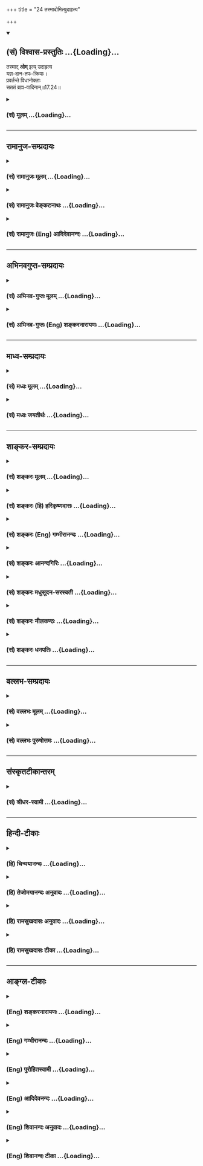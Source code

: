 +++
title = "24 तस्मादोमित्युदाहृत्य"

+++
<div class="js_include" newlevelforh1="2" title="(सं) विश्वास-प्रस्तुतिः" unfilled url="/mahAbhAratam/vyAsaH/shlokashaH/06-bhIShma-parva/03-bhagavad-gItA-parva/saMskRtam/vishvAsa-prastutiH/17_shraddhA-traya-vibhA/24_tasmAdomityudAhRt.md">
<details open><summary><h2>(सं) विश्वास-प्रस्तुतिः ...{Loading}...</h2></summary>

तस्माद् **ओम्** इत्य् उदाहृत्य  
यज्ञ-दान-तपः-क्रियाः।  
प्रवर्तन्ते विधानोक्ताः  
सततं ब्रह्म-वादिनाम्॥17.24॥
</details>
</div>
<div class="js_include collapsed" newlevelforh1="3" title="(सं) मूलम्" unfilled url="/mahAbhAratam/vyAsaH/shlokashaH/06-bhIShma-parva/03-bhagavad-gItA-parva/saMskRtam/mUlam/17_shraddhA-traya-vibhA/24_tasmAdomityudAhRt.md">
<details><summary><h3>(सं) मूलम् ...{Loading}...</h3></summary>

तस्मादोमित्युदाहृत्य यज्ञदानतपःक्रियाः।  
प्रवर्तन्ते विधानोक्ताः सततं ब्रह्मवादिनाम्।।17.24।।
</details>
</div>


_________________
## रामानुज-सम्प्रदायः
<div class="js_include collapsed" newlevelforh1="3" title="(सं) रामानुजः मूलम्" unfilled url="/mahAbhAratam/vyAsaH/shlokashaH/06-bhIShma-parva/03-bhagavad-gItA-parva/saMskRtam/rAmAnujaH/mUlam/17_shraddhA-traya-vibhA/24_tasmAdomityudAhRt.md">
<details><summary><h3>(सं) रामानुजः मूलम् ...{Loading}...</h3></summary>

।।17.24।।**तस्माद् ब्रह्मवादिनां** वेदवादिनां त्रैवर्णिकानां
**यज्ञदानतपःक्रियाः विधानोक्ताः** वेदविधानोक्ताः आदौ **ओम् इति उदाहृत्य
सततं** सर्वदा **प्रवर्तन्ते।** वेदाः चओम् इति उदाहृत्य आरभ्यन्ते। एवं
वेदानां वैदिकानां च यज्ञादीनां कर्मणाम् इति शब्दान्वयो वर्णितः। ओम्
इतिशब्दान्वितवेदधारणात् तदन्वितयज्ञादिकर्मकरणात् च
ब्राह्मणशब्दनिर्दिष्टानां त्रैवर्णिकानाम् अपिओम् इति शब्दान्वयो
वर्णितः। अथ एतेषांतत् इतिशब्दान्वयप्रकारम् आह --

</details>
</div>
<div class="js_include collapsed" newlevelforh1="3" title="(सं) रामानुजः वेङ्कटनाथः" unfilled url="/mahAbhAratam/vyAsaH/shlokashaH/06-bhIShma-parva/03-bhagavad-gItA-parva/saMskRtam/rAmAnujaH/venkaTanAthaH/17_shraddhA-traya-vibhA/24_tasmAdomityudAhRt.md">
<details><summary><h3>(सं) रामानुजः वेङ्कटनाथः ...{Loading}...</h3></summary>

\[17.24\] इति ह्यनन्तरमुच्यते। तेनैव प्रणवान्वयप्रकारोऽपि सूचित
इत्यभिप्रायेणाऽऽह -- वेदान्वयिनस्त्रैवर्णिका इति। विहिताः इत्यस्य
कर्त्रपेक्षायांचातुर्वर्ण्यं मया सृष्टम् \[4।13\]
इत्यादिपरामर्शेनाऽऽहपुरा मयैव निर्मिता इति। वेदानां विहितत्वं यथापूर्वं
प्रवर्तितत्वं; यो वै वेदांश्च प्रहिणोति तस्मै \[श्वे.उ.6।18\]अनादिनिधना
ह्येषा वागुत्सृष्टा \[म.भा.12।232।24कू.पु.पू.2।30\]
इत्यादिश्रुतिस्मृतिभिस्तन्नित्यत्वसिद्धेः।  
  
।।17.24।। तस्मात् इत्यादीनां चतुर्णां श्लोकानां प्रकृतप्रपञ्चनरूपतामाह --
त्रयाणामिति। ब्राह्मणवेदयज्ञानामित्यर्थः। यज्ञशब्दोऽत्र
तपोदानादीनामुपलक्षकः; यज्ञतपःक्रिया इत्यादि ह्यनन्तरमुच्यते।
अनुष्ठानस्वरूपानुप्रवेशात्तत्रापि प्राथम्याच्चात्रापि
प्रथममोङ्कारस्योक्तिरित्यभिप्रायेणाऽऽहप्रथममिति। तस्मादिति --
सर्वस्रष्ट्रा मया तदैव तदन्वितत्वेन विहितत्वादित्यर्थः।
करणव्युत्त्पत्त्या विधानमिह वैदिकं विधायकवाक्यमित्याहवेदविधानोक्ता इति।
यज्ञदानादीनामोङ्कारपूर्वकत्वं तत्तद्विधायकैः सिद्धमित्यभिप्रायेणाऽऽह --
आदाविति। ओमित्युदाहरणं चात्र श्रुतवेदान्तानां
सर्वान्तरपरब्रह्मानुसन्धानेन तत्समाराधनबुद्ध्याऽनुसन्धाय। स्मरति च
भगवाञ्छौनकःहरिमेव स्मरेन्नित्यं कर्मपूर्वापरेषु च \[वि.ध.\] इति
अश्रुतवेदान्तानामपि तद्वाचकशब्दाभिधानान्मङ्गलादिलाभोऽर्थसिद्धः। एवं च
प्रणवस्य वैदिकसमस्तान्वयसिद्धिः। यद्यपि वसन्ते वसन्ते ज्योतिषा यजेत शरदि
वाजपेयेन यजेत इत्यादिभिः कालविशेषनियताः क्रिया विधीयन्ते तथापि सर्वासां
क्रियाणां प्रणवपूर्वकत्वे तु न कालविशेषनियम इति
सततशब्दतात्पर्यमित्यभिप्रायेणाऽऽहसर्वदेति। स्वर्गसाधनत्वेनानुष्ठाने
अपवर्गसाधनत्वेनानुष्ठाने च प्रणवान्वयः साधारण इति भावः। अत्र श्लोके
वेदानामनुपादानेऽपि पूर्वश्लोकेब्राह्मणास्तेन वेदाश्च \[17।23\]
इत्युक्तत्वात् यद्वेदादौ स्वरः प्रोक्तो वेदान्ते च प्रतिष्ठितः। तस्य
प्रकृतिलीनस्य यः परः स महेश्वरः \[तै.ना.6।10।24\]ब्रह्मणः प्रणवं
कुर्यादादावन्ते च सर्वदा। स्रवत्यनोंकृतं पूर्वम् \[मनुः2।74\]
इत्याद्यनुसारेणाऽऽह -- वेदाश्चेति। विधानोक्ताः इत्यनेन ब्रह्मवाचिशब्देन च
वेदानामप्यत्र श्लोके प्रणवान्वयः सूचित इत्यभिप्रायेणाऽऽह -- एवमिति।
ओमित्युदाहरणकर्तृत्वव्यपदेशेन तदन्वितब्रह्मवादित्वव्यपदेशेन च
ब्राह्मणानामप्योमितिशब्देनान्वयः प्रदर्शित एवेत्याह --
ओमितिशब्दान्वितवेदधारणादिति।  
  

</details>
</div>
<div class="js_include collapsed" newlevelforh1="3" title="(सं) रामानुजः (Eng) आदिदेवानन्दः" unfilled url="/mahAbhAratam/vyAsaH/shlokashaH/06-bhIShma-parva/03-bhagavad-gItA-parva/saMskRtam/rAmAnujaH/english/AdidevAnandaH/17_shraddhA-traya-vibhA/24_tasmAdomityudAhRt.md">
<details><summary><h3>(सं) रामानुजः (Eng) आदिदेवानन्दः ...{Loading}...</h3></summary>

17.24 After pronouncing Om, the Vedas are recited. Thus the connection of the syllable Om with the Vedas and the rituals enjoined in the Vedas such as sacrifices has been described. As the Vedas are connected with the word Om, all belonging to the three stations of life who memorise the Vedas and perform the rituals inculcated in them, are included in the expression, 'expounders of the Vedas.' Now, He describes the manner by which the word Tat is connected with them:

</details>
</div>


_________________
## अभिनवगुप्त-सम्प्रदायः
<div class="js_include collapsed" newlevelforh1="3" title="(सं) अभिनव-गुप्तः मूलम्" unfilled url="/mahAbhAratam/vyAsaH/shlokashaH/06-bhIShma-parva/03-bhagavad-gItA-parva/saMskRtam/abhinava-guptaH/mUlam/17_shraddhA-traya-vibhA/24_tasmAdomityudAhRt.md">
<details><summary><h3>(सं) अभिनव-गुप्तः मूलम् ...{Loading}...</h3></summary>

।।17.23 -- 17.27।। इदानीं ये गुणत्रितयसंकटोत्तीर्णधियः ते क्रियां
कथमाचरन्ति इति तादृक़्प्रकार उच्यते -- ओमित्यादि अभिधीयते इत्यन्तम्। ओं
तत् सत् इत्येभिस्त्रिभिः शब्दैर्ब्रह्मणो निर्देशः; संमुखीकरणम्। तत्र ओम्
इत्यनेन शास्त्रार्थोऽयमादेहसंबन्धमूरीकार्य इति सूच्यते। तत् इति
सर्वनामपदेन सामान्यमात्राभिधायिना विशेषपरामर्शमात्रासमर्थेन फलानभिसंधानं
ब्रह्मण्युच्यते अभिसंधानस्य विशेषपरिग्रहमन्तरेण अभावात्
सकलविशेषानुग्राहित्वेऽपि सकलफलसंधाने सर्वकर्तृतायामपि
विशिष्टफलायोगात्। सत् इत्यमुया श्रुत्या प्रशंसा अभिधीयते। क्रियमाणमपि इदं
यज्ञादिकं दुष्टम् इति बुद्ध्या क्रियमाणं तामसतामेति। विशिष्टफलाभिसंधानेन
च क्रियमाणं न च सत्; बन्धाधायकमेवेति। तस्मात् कर्तव्यमिदम् इति मन्वानाः
\[ फलविशेषमनभिसंदधानाः \] यज्ञादि कुर्वाणा अपि न बध्यन्ते।
अनेनैवाभिप्रायेण आदिपर्वण्युक्तम् -- तपो न कल्कोऽध्ययनं न कल्कः  
  
स्वाभाविको वेदविधिर्न कल्कः।  
  
प्रसह्य वित्ताहरणं न कल्क  
  
स्तान्येव भावोपहतानि कल्कः।।  
  
+++(M; Adi; Ch; 1; verse 210 )+++ इति। कल्कः; बन्धकः। स्वाभाविक इति --
ब्राह्मणेन निष्कारणं षडङ्गं +++(omits षडङ्गम् )+++ वेदादि अध्येतव्यम् इति।
प्रसह्य; शास्त्रलोकप्रसिद्धोचितया चेष्टया। भावेन; सत्त्वादिगुणत्रययोगिना
चित्तेन उपहतान्येतान्येव,+++(;N;K उपहतान्येव )+++ बन्धकानि; नान्यथा इति
तात्पर्यम्। अतो यज्ञादि यावच्छरीरभावितया कार्यमेव। तदर्थे \[ च \] हितं (
N;K विहितम् ) कर्म अर्जनादि। यदि वा ओम् इत्यनेन समुपशान्तसमस्तप्रपञ्चम्
तत् इत्यनेनोद्भिद्यमानविश्वतरङ्गपरामर्शमात्रात्मकेच्छास्वातन्त्र्य --
स्वभावम् सत् इत्यनेन इच्छास्वातन्त्र्यभरविजृम्भमाणभेदकम्; पूर्णत्वेऽपि
तावच्चित्रस्वभावतया भवनमिति प्रतिपाद्यते। तथाचोक्तम्,सद्भावे साधुभावे च
इति। तेन परमं प्रशान्तं +++(S परमप्रशान्तरूपं )+++ रूपं पुरस्कृत्य
दित्सायियक्षातितप्सात्मकेच्छातरङ्गसंगतं च मध्येकृत्य
दानयज्ञतपःक्रियाकारककलापपरिपूर्णं यच्चरमं वपुः इदमुल्लसितम्; एतत् खलु
समं त्रितयमनर्गलस्य स्वाभाविकं रूपम् इति कस्य किं कथं कुतः क्व +++(N omits
क्व )+++ केन फलं स्यादिति।

</details>
</div>
<div class="js_include collapsed" newlevelforh1="3" title="(सं) अभिनव-गुप्तः (Eng) शङ्करनारायणः" unfilled url="/mahAbhAratam/vyAsaH/shlokashaH/06-bhIShma-parva/03-bhagavad-gItA-parva/saMskRtam/abhinava-guptaH/english/shankaranArAyaNaH/17_shraddhA-traya-vibhA/24_tasmAdomityudAhRt.md">
<details><summary><h3>(सं) अभिनव-गुप्तः (Eng) शङ्करनारायणः ...{Loading}...</h3></summary>

17.24 See Comment under 17.27

</details>
</div>


_________________
## माध्व-सम्प्रदायः
<div class="js_include collapsed" newlevelforh1="3" title="(सं) मध्वः मूलम्" unfilled url="/mahAbhAratam/vyAsaH/shlokashaH/06-bhIShma-parva/03-bhagavad-gItA-parva/saMskRtam/madhvaH/mUlam/17_shraddhA-traya-vibhA/24_tasmAdomityudAhRt.md">
<details><summary><h3>(सं) मध्वः मूलम् ...{Loading}...</h3></summary>

।।17.24।। Sri Madhvacharya did not comment on this sloka.

</details>
</div>
<div class="js_include collapsed" newlevelforh1="3" title="(सं) मध्वः जयतीर्थः" unfilled url="/mahAbhAratam/vyAsaH/shlokashaH/06-bhIShma-parva/03-bhagavad-gItA-parva/saMskRtam/madhvaH/jayatIrthaH/17_shraddhA-traya-vibhA/24_tasmAdomityudAhRt.md">
<details><summary><h3>(सं) मध्वः जयतीर्थः ...{Loading}...</h3></summary>

।।17.24।। Sri Jayatirtha did not comment on this sloka.

</details>
</div>


_________________
## शाङ्कर-सम्प्रदायः
<div class="js_include collapsed" newlevelforh1="3" title="(सं) शङ्करः मूलम्" unfilled url="/mahAbhAratam/vyAsaH/shlokashaH/06-bhIShma-parva/03-bhagavad-gItA-parva/saMskRtam/shankaraH/mUlam/17_shraddhA-traya-vibhA/24_tasmAdomityudAhRt.md">
<details><summary><h3>(सं) शङ्करः मूलम् ...{Loading}...</h3></summary>

।।17.24।। --,**तस्मात् ओम् इति उदाहृत्य** उच्चार्य **यज्ञदानतपःक्रियाः**
यज्ञादिस्वरूपाः क्रियाः **प्रवर्तन्ते विधानोक्ताः** शास्त्रचोदिताः
**सततं** सर्वदा **ब्रह्मवादिनां** ब्रह्मवदनशीलानाम्।।

</details>
</div>
<div class="js_include collapsed" newlevelforh1="3" title="(सं) शङ्करः (हि) हरिकृष्णदासः" unfilled url="/mahAbhAratam/vyAsaH/shlokashaH/06-bhIShma-parva/03-bhagavad-gItA-parva/saMskRtam/shankaraH/hindI/harikRShNadAsaH/17_shraddhA-traya-vibhA/24_tasmAdomityudAhRt.md">
<details><summary><h3>(सं) शङ्करः (हि) हरिकृष्णदासः ...{Loading}...</h3></summary>

।।17.24।। इसलिये वेदका प्रवचन -- पाठ करनेवाले ब्राह्मणोंकी शास्त्रविधिसे
कही हुई यज्ञ; दान और तपरूप क्रियाएँ ब्रह्मके ओम् इस नामका उच्चारण करके
ही सर्वदा आरम्भ की जाती हैं।

</details>
</div>
<div class="js_include collapsed" newlevelforh1="3" title="(सं) शङ्करः (Eng) गम्भीरानन्दः" unfilled url="/mahAbhAratam/vyAsaH/shlokashaH/06-bhIShma-parva/03-bhagavad-gItA-parva/saMskRtam/shankaraH/english/gambhIrAnandaH/17_shraddhA-traya-vibhA/24_tasmAdomityudAhRt.md">
<details><summary><h3>(सं) शङ्करः (Eng) गम्भीरानन्दः ...{Loading}...</h3></summary>

17.24 Tasmat, therefore; yajna-dana-tapah, kriyah, acts of sacrifice,
charity and austerity-acts in the form of sacrifice etc.; vidhana-uktah,
as prescribed through injunctions, as ordained by the scriptures;
brahma-vadinam, of those who study and expound the Vedas; satatam,
always; pravartante, commence; udahrtya, after uttering; om iti, the
syllable Om.

</details>
</div>
<div class="js_include collapsed" newlevelforh1="3" title="(सं) शङ्करः आनन्दगिरिः" unfilled url="/mahAbhAratam/vyAsaH/shlokashaH/06-bhIShma-parva/03-bhagavad-gItA-parva/saMskRtam/shankaraH/AnandagiriH/17_shraddhA-traya-vibhA/24_tasmAdomityudAhRt.md">
<details><summary><h3>(सं) शङ्करः आनन्दगिरिः ...{Loading}...</h3></summary>

।।17.24।। यस्माद्ब्राह्मणादीनां कारणं यस्माच्च ब्रह्मणो
निर्देशस्तस्मादित्युपसंहरति -- **तस्मादिति।** ब्रह्मवादिनामित्यत्र
ब्रह्म वेदः।

</details>
</div>
<div class="js_include collapsed" newlevelforh1="3" title="(सं) शङ्करः मधुसूदन-सरस्वती" unfilled url="/mahAbhAratam/vyAsaH/shlokashaH/06-bhIShma-parva/03-bhagavad-gItA-parva/saMskRtam/shankaraH/madhusUdana-sarasvatI/17_shraddhA-traya-vibhA/24_tasmAdomityudAhRt.md">
<details><summary><h3>(सं) शङ्करः मधुसूदन-सरस्वती ...{Loading}...</h3></summary>

।।17.24।। इदानीमकारोकारमकारव्याख्यानेन
तत्समुदायोंकारव्याख्यानवदोंकारतच्छब्दसच्छब्दव्याख्यानेन तत्समुदायरूपं
ब्रह्मणो निर्देशं स्तुत्यतिशयाय व्याख्यातुमारभते चतुर्भिः। तत्र
प्रथममोंकारं व्याचष्टे -- तस्मादिति। यस्मादोमिति ब्रह्मेत्यादिषु
श्रुतिष्वोमिति ब्रह्मणोनाम प्रसिद्धं तस्मादोमित्युदाहृत्य
ओंकारोच्चारणानन्तरं विधानोक्ता विधिशास्त्रबोधिताः ब्रह्मवादिनां
वेदवादिनां यज्ञदानतपःक्रियाः सततं प्रवर्तन्ते प्रकृष्टतया
वैगुण्यराहित्येन वर्तन्ते। यस्यैकावयवोच्चारणादप्यवैगुण्यं किं पुनस्तस्य
सर्वस्योच्चारणादिति स्तुत्यतिशयः।

</details>
</div>
<div class="js_include collapsed" newlevelforh1="3" title="(सं) शङ्करः नीलकण्ठः" unfilled url="/mahAbhAratam/vyAsaH/shlokashaH/06-bhIShma-parva/03-bhagavad-gItA-parva/saMskRtam/shankaraH/nIlakaNThaH/17_shraddhA-traya-vibhA/24_tasmAdomityudAhRt.md">
<details><summary><h3>(सं) शङ्करः नीलकण्ठः ...{Loading}...</h3></summary>

।।17.24।। यस्मादेतन्नामत्रयपूर्वकं एतेषां विधानं सर्गादौ दृष्टं
तस्मात्ति्रष्वेतेषु नामसु ओमित्येकमेव नाम उदाहृत्य ब्रह्मवादिनां
वैदिकानां विधानोक्ताः वेदोक्ताः यज्ञादयः क्रियाः सततं प्रवर्तन्ते। तथा च
श्रुतिःमिति ब्रह्मा प्रसौति मिति शास्त्राणि शंसन्ति मित्यध्वर्युः
प्रतिगरं प्रतिगृणाति मिति सामानि गायन्ति इति यज्ञे सर्वेषामृत्विजां
क्रिया कारपूर्विक इत्येतद्दर्शयति।

</details>
</div>
<div class="js_include collapsed" newlevelforh1="3" title="(सं) शङ्करः धनपतिः" unfilled url="/mahAbhAratam/vyAsaH/shlokashaH/06-bhIShma-parva/03-bhagavad-gItA-parva/saMskRtam/shankaraH/dhanapatiH/17_shraddhA-traya-vibhA/24_tasmAdomityudAhRt.md">
<details><summary><h3>(सं) शङ्करः धनपतिः ...{Loading}...</h3></summary>

।।17.24।। यस्मार्देतस्सदिति ब्रह्मणो निर्देशो यस्माच्च ब्राह्णादीनां
कारणं तस्मादोमित्युदाहृत्योच्चार्य ब्रह्मवादिनां वेदवादिनां
यज्ञदानतपःक्रियाः विधानोक्ताः शास्त्रचोदिताः सततं सर्वदा प्रवर्तन्ते।

</details>
</div>


_________________
## वल्लभ-सम्प्रदायः
<div class="js_include collapsed" newlevelforh1="3" title="(सं) वल्लभः मूलम्" unfilled url="/mahAbhAratam/vyAsaH/shlokashaH/06-bhIShma-parva/03-bhagavad-gItA-parva/saMskRtam/vallabhaH/mUlam/17_shraddhA-traya-vibhA/24_tasmAdomityudAhRt.md">
<details><summary><h3>(सं) वल्लभः मूलम् ...{Loading}...</h3></summary>

।।17.24।। त्रयाणामन्वयप्रकारं वदन्प्रथमंओं इत्यस्यान्वयप्रकारमाह --
तस्मादिति। स्पष्टम्।

</details>
</div>
<div class="js_include collapsed" newlevelforh1="3" title="(सं) वल्लभः पुरुषोत्तमः" unfilled url="/mahAbhAratam/vyAsaH/shlokashaH/06-bhIShma-parva/03-bhagavad-gItA-parva/saMskRtam/vallabhaH/puruShottamaH/17_shraddhA-traya-vibhA/24_tasmAdomityudAhRt.md">
<details><summary><h3>(सं) वल्लभः पुरुषोत्तमः ...{Loading}...</h3></summary>

  
  
।।17.24।। यत एतदुदाहरणेन सर्वं सम्पद्यते तत्तस्मात् त्रिगुणानां भक्तानां
मुमुक्षूणां च लौकिके सतां चैतन्नामत्रितयं साधकमित्याह -- तस्मादिति।
तस्मात्कारणाद्ब्रह्मवादिनां भगवद्भक्तानां यज्ञदानतपःक्रियाः
भगवदर्थिकाःओम् इत्युदाहृत्य ताः सततं निरन्तरं विधानोक्ताः
भगवत्प्रीत्यर्थं प्रवर्त्तन्ते प्रकर्षेण वर्त्तन्ते भवन्तीत्यर्थः।  
  

</details>
</div>


_________________
## संस्कृतटीकान्तरम्
<div class="js_include collapsed" newlevelforh1="3" title="(सं) श्रीधर-स्वामी" unfilled url="/mahAbhAratam/vyAsaH/shlokashaH/06-bhIShma-parva/03-bhagavad-gItA-parva/saMskRtam/shrIdhara-svAmI/17_shraddhA-traya-vibhA/24_tasmAdomityudAhRt.md">
<details><summary><h3>(सं) श्रीधर-स्वामी ...{Loading}...</h3></summary>

।।17.24।। इदानीं प्रत्येकमोंकारादीनां प्राशस्त्यं दर्शयिष्यन्नोंकारस्य
तदेवाह **--** **तस्मादिति।** यस्मादेवं ब्रह्मणो निर्देशः
प्रशस्तस्तस्मादोमित्युदाहृत्य उच्चार्य कृता वेदवादीनां यज्ञाद्याः
शास्त्रोक्ताः क्रियाः सततं सर्वदा अङ्गवैकल्येऽपि प्रकर्षेण वर्तन्ते।
सगुणा भवन्तीत्यर्थः।

</details>
</div>


_________________
## हिन्दी-टीकाः
<div class="js_include collapsed" newlevelforh1="3" title="(हि) चिन्मयानन्दः" unfilled url="/mahAbhAratam/vyAsaH/shlokashaH/06-bhIShma-parva/03-bhagavad-gItA-parva/hindI/chinmayAnandaH/17_shraddhA-traya-vibhA/24_tasmAdomityudAhRt.md">
<details><summary><h3>(हि) चिन्मयानन्दः ...{Loading}...</h3></summary>

।।17.24।। ब्रह्मवादियों से तात्पर्य सात्त्विक; जिज्ञासु साधकों से है।
अपने सभी कर्मों में परमात्मा का स्मरण रखने से उन्हें श्रेष्ठता; शुद्धता
और दिव्यता प्राप्त होती है। परमात्मा के स्मरण में ही अहंकार और उसके
बन्धनों का विस्मरण है। अहंकार के अभाव में; साधक अपने तपाचरण में अधिक
कुशल; यज्ञ कर्मों में निस्वार्थ और दान में अधिक उदार बन जाता है।

</details>
</div>
<div class="js_include collapsed" newlevelforh1="3" title="(हि) तेजोमयानन्दः अनुवादः" unfilled url="/mahAbhAratam/vyAsaH/shlokashaH/06-bhIShma-parva/03-bhagavad-gItA-parva/hindI/tejomayAnandaH/anuvAdaH/17_shraddhA-traya-vibhA/24_tasmAdomityudAhRt.md">
<details><summary><h3>(हि) तेजोमयानन्दः अनुवादः ...{Loading}...</h3></summary>

।।17.24।। इसलिए, ब्रह्मवादियों की शास्त्र प्रतिपादित यज्ञ, दान और तप की
क्रियायें सदैव ओंकार के उच्चारण के साथ प्रारम्भ होती हैं।।

</details>
</div>
<div class="js_include collapsed" newlevelforh1="3" title="(हि) रामसुखदासः अनुवादः" unfilled url="/mahAbhAratam/vyAsaH/shlokashaH/06-bhIShma-parva/03-bhagavad-gItA-parva/hindI/rAmasukhadAsaH/anuvAdaH/17_shraddhA-traya-vibhA/24_tasmAdomityudAhRt.md">
<details><summary><h3>(हि) रामसुखदासः अनुवादः ...{Loading}...</h3></summary>

।।17.24।। इसलिये वैदिक सिद्धान्तोंको माननेवाले पुरुषोंकी शास्त्रविधिसे
नियत यज्ञ, दान और तपरूप क्रियाएँ सदा 'ऊँ' इस परमात्माके नामका उच्चारण
करके ही आरम्भ होती हैं।

</details>
</div>
<div class="js_include collapsed" newlevelforh1="3" title="(हि) रामसुखदासः टीका" unfilled url="/mahAbhAratam/vyAsaH/shlokashaH/06-bhIShma-parva/03-bhagavad-gItA-parva/hindI/rAmasukhadAsaH/TIkA/17_shraddhA-traya-vibhA/24_tasmAdomityudAhRt.md">
<details><summary><h3>(हि) रामसुखदासः टीका ...{Loading}...</h3></summary>

।।17.24।।***व्याख्या --***  **तस्मादोमित्युदाहृत्य ৷৷. ब्रह्मवादिनाम्
--** वेदवादीके लिये अर्थात् वेदोंको मुख्य माननेवाला जो वैदिक सम्प्रदाय
है; उसके लिये का उच्चारण करना खास बताया है। वे का उच्चारण करके ही
वेदपाठ; यज्ञ; दान; तप आदि शास्त्रविहित क्रियाओंमें प्रवृत्त होते हैं
क्योंकि जैसे गायें साँड़के बिना फलवती नहीं होतीं; ऐसे ही वेदकी जितनी
ऋचाएँ हैं; श्रुतियाँ हैं; वे सब का उच्चारण किये बिना फलवती नहीं होतीं
अर्थात् फल नहीं देतीं। का सबसे पहले उच्चारण क्यों किया जाता है कारण कि
सबसे पहले -- प्रणव प्रकट हुआ है। उस प्रणवकी तीन मात्राएँ हैं। उन
मात्राओंसे त्रिपदा गायत्री प्रकट हुई है और त्रिपदा गायत्रीसे ऋक; साम और
यजुः -- यह वेदत्रयी प्रकट हुई है। इस दृष्टिसे सबका मूल है और इसीके
अन्तर्गत गायत्री भी है तथा सबकेसब वेद भी हैं। अतः जितनी वैदिक क्रियाएँ
की जाती हैं; वे सब का उच्चारण करके ही की जाती हैं।

</details>
</div>


_________________
## आङ्ग्ल-टीकाः
<div class="js_include collapsed" newlevelforh1="3" title="(Eng) शङ्करनारायणः" unfilled url="/mahAbhAratam/vyAsaH/shlokashaH/06-bhIShma-parva/03-bhagavad-gItA-parva/english/shankaranArAyaNaH/17_shraddhA-traya-vibhA/24_tasmAdomityudAhRt.md">
<details><summary><h3>(Eng) शङ्करनारायणः ...{Loading}...</h3></summary>

17.24. Therefore, the scripture-prescribed acts of sacrifice, gift and austerity of those who are habituated to have Brahman-discourses,
commence (or take place) invariably, with the utterance of OM.

</details>
</div>
<div class="js_include collapsed" newlevelforh1="3" title="(Eng) गम्भीरानन्दः" unfilled url="/mahAbhAratam/vyAsaH/shlokashaH/06-bhIShma-parva/03-bhagavad-gItA-parva/english/gambhIrAnandaH/17_shraddhA-traya-vibhA/24_tasmAdomityudAhRt.md">
<details><summary><h3>(Eng) गम्भीरानन्दः ...{Loading}...</h3></summary>

17.24 Therefore, acts of sacrifice, charity and austerity as prescribed through injunctions, of those who study and expound the Vedas, always commence after uttering the syllable Om.

</details>
</div>
<div class="js_include collapsed" newlevelforh1="3" title="(Eng) पुरोहितस्वामी" unfilled url="/mahAbhAratam/vyAsaH/shlokashaH/06-bhIShma-parva/03-bhagavad-gItA-parva/english/purohitasvAmI/17_shraddhA-traya-vibhA/24_tasmAdomityudAhRt.md">
<details><summary><h3>(Eng) पुरोहितस्वामी ...{Loading}...</h3></summary>

17.24 Therefore all acts of sacrifice, gifts and austerities, prescribed by the scriptures, are always begun by those who understand the Spirit with the word Om.

</details>
</div>
<div class="js_include collapsed" newlevelforh1="3" title="(Eng) आदिदेवनन्दः" unfilled url="/mahAbhAratam/vyAsaH/shlokashaH/06-bhIShma-parva/03-bhagavad-gItA-parva/english/AdidevanandaH/17_shraddhA-traya-vibhA/24_tasmAdomityudAhRt.md">
<details><summary><h3>(Eng) आदिदेवनन्दः ...{Loading}...</h3></summary>

17.24 Therefore, the Veda-enjoined sacrificial acts, gifts and austerity by these expounders of the Veda, or those belonging to the first three stations are always and at all times begun after pronouncing Om at the beginning.

</details>
</div>
<div class="js_include collapsed" newlevelforh1="3" title="(Eng) शिवानन्दः अनुवादः" unfilled url="/mahAbhAratam/vyAsaH/shlokashaH/06-bhIShma-parva/03-bhagavad-gItA-parva/english/shivAnandaH/anuvAdaH/17_shraddhA-traya-vibhA/24_tasmAdomityudAhRt.md">
<details><summary><h3>(Eng) शिवानन्दः अनुवादः ...{Loading}...</h3></summary>

17.24 Therefore, with the utterance of "Om" are the acts of sacrifice,
gift and austerity as enjoined in the scriptures, always begun by the students of Brahman.

</details>
</div>
<div class="js_include collapsed" newlevelforh1="3" title="(Eng) शिवानन्दः टीका" unfilled url="/mahAbhAratam/vyAsaH/shlokashaH/06-bhIShma-parva/03-bhagavad-gItA-parva/english/shivAnandaH/TIkA/17_shraddhA-traya-vibhA/24_tasmAdomityudAhRt.md">
<details><summary><h3>(Eng) शिवानन्दः टीका ...{Loading}...</h3></summary>

17.24 तस्मात् therefore; Om; इति thus; उदाहृत्य uttering;
यज्ञदानतपःक्रियाः the acts of sacrifice; gift and austerity; प्रवर्तन्ते
begin; विधानोक्ताः as enjoined in the scriptures; सततम् always;
ब्रह्मवादिनाम् of the students of Brahman. Commentary Those who are knowers of the scriptures have a vivid impression of Om in their minds by means of meditation and then they will utter the Pranava with the proper attitude and feeling. Then meditating on Om and uttering it; they perform the sacrifices. Just as a hillstick is very useful in climbing a hill; just as a boat is very useful in crossing a river; so also Om is very useful and important at the commencement of an action or sacrifice.It is not desirable to renounce actions or sacrifices to attain union with the Lord. What is wanted is total and perfect surrender of all actions to God. Sacrifice; charity and austerity are not hindrances to the attainment of Selfrealisation on the contrary the attainment of liberation is rendered easy by their performance without any selfish desires or egoism.

</details>
</div>
